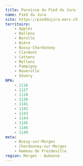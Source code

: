 ```yaml
---
title: Paroisse du Pied du Jura
name: Pied du Jura
site: https://pieddujura.eerv.ch
territoire:
    - Apples
    - Ballens
    - Berolle
    - Bière
    - Bussy-Chardonney
    - Clarmont
    - Cottens
    - Mollens
    - Pampigny
    - Reverolle
    - Sévery
NPA:
    - 1116
    - 1127
    - 1128
    - 1136
    - 1141
    - 1142
    - 1143
    - 1144
    - 1145
    - 1146
    - 1149
meta:
    - Bussy-sur-Morges
    - Chardonney-sur-Morges
    - Hameau de Froideville
region: Morges - Aubonne
---
```


